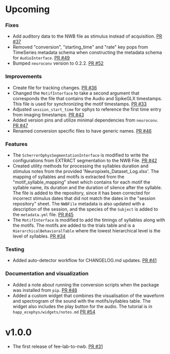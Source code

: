 # Upcoming

### Fixes
* Add auditory data to the NWB file as stimulus instead of acquisition. [PR #37](https://github.com/catalystneuro/fee-lab-to-nwb/pull/37)
* Removed "conversion", "starting_time" and "rate" key pops from TimeSeries metadata schema when
  constructing the metadata schema for `AudioInterface`. [PR #49](https://github.com/catalystneuro/fee-lab-to-nwb/pull/49)
* Bumped `neuroconv` version to 0.2.2. [PR #52](https://github.com/catalystneuro/fee-lab-to-nwb/pull/52)

### Improvements
* Create file for tracking changes. [PR #36](https://github.com/catalystneuro/fee-lab-to-nwb/pull/36)
* Changed the `MotifInterface` to take a second argument that corresponds the file
  that contains the Audio and SpikeGLX timestamps. This file is used for synchronizing
  the motif timestamps. [PR #33](https://github.com/catalystneuro/fee-lab-to-nwb/pull/33)
* Adjusted `session_start_time` for ophys to reference the first time entry from imaging timestamps. [PR #43](https://github.com/catalystneuro/fee-lab-to-nwb/pull/43)
* Added version pins and utilize minimal dependencies from `neuroconv`. [PR #47](https://github.com/catalystneuro/fee-lab-to-nwb/pull/47)
* Renamed conversion specific files to have generic names. [PR #46](https://github.com/catalystneuro/fee-lab-to-nwb/pull/46)

### Features
* The `ScherrerOphysSegmentationInterface` is modified to write the configurations
  from EXTRACT segmentation to the NWB File. [PR #42](https://github.com/catalystneuro/fee-lab-to-nwb/pull/42)
* Created utility methods for processing the syllables duration and stimulus notes from
  the provided 'Neuropixels_Dataset_Log.xlsx'. The mapping of syllables and motifs is extracted
  from the "motif_syllable_mapping" sheet which contains for each motif the syllable name,
  its duration and the duration of silence after the syllable. The file is added to the repository,
  since it has been corrected for incorrect stimulus dates that did not match the dates in the "session repository"
  sheet. The `NWBFile` metadata is also updated with a description of the session, and
  the species of the `Subject` is added to the `metadata.yml` file. [PR #45](https://github.com/catalystneuro/fee-lab-to-nwb/pull/45)
* The `MotifInterface` is modified to add the timings of syllables along with the motifs.
  The motifs are added to the trials table and is a `HierarchicalBehavioralTable` where the
  lowest hierarchical level is the level of syllables. [PR #34](https://github.com/catalystneuro/fee-lab-to-nwb/pull/34)

### Testing
* Added auto-detector workflow for CHANGELOG.md updates. [PR #41](https://github.com/catalystneuro/fee-lab-to-nwb/pull/41)

### Documentation and visualization
* Added a note about running the conversion scripts when the package was installed from `pip`. [PR #48](https://github.com/catalystneuro/fee-lab-to-nwb/pull/48)
* Added a custom widget that combines the visualisation of the waveform and spectrogram of the sound with the motifs/syllables table.
  The widget also includes the play button for the audio. The tutorial is in `happ_ecephys/widgets/notes.md` [PR #54](https://github.com/catalystneuro/fee-lab-to-nwb/pull/54)

# v1.0.0

* The first release of fee-lab-to-nwb. [PR #31](https://github.com/catalystneuro/fee-lab-to-nwb/pull/31)
